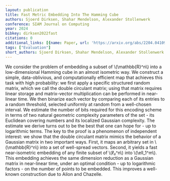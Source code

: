 ```yaml
---
layout: publication
title: Fast Metric Embedding Into The Hamming Cube
authors: Sjoerd Dirksen, Shahar Mendelson, Alexander Stollenwerk
conference: SIAM Journal on Computing
year: 2024
bibkey: dirksen2022fast
citations: 0
additional_links: [{name: Paper, url: 'https://arxiv.org/abs/2204.04109'}]
tags: ["Evaluation"]
short_authors: Sjoerd Dirksen, Shahar Mendelson, Alexander Stollenwerk
---
```

We consider the problem of embedding a subset of \\(\mathbb\{R\}^n\\) into a
low-dimensional Hamming cube in an almost isometric way. We construct a simple,
data-oblivious, and computationally efficient map that achieves this task with
high probability: we first apply a specific structured random matrix, which we
call the double circulant matrix; using that matrix requires linear storage and
matrix-vector multiplication can be performed in near-linear time. We then
binarize each vector by comparing each of its entries to a random threshold,
selected uniformly at random from a well-chosen interval.
  We estimate the number of bits required for this encoding scheme in terms of
two natural geometric complexity parameters of the set - its Euclidean covering
numbers and its localized Gaussian complexity. The estimate we derive turns out
to be the best that one can hope for - up to logarithmic terms.
  The key to the proof is a phenomenon of independent interest: we show that
the double circulant matrix mimics the behavior of a Gaussian matrix in two
important ways. First, it maps an arbitrary set in \\(\mathbb\{R\}^n\\) into a set of
well-spread vectors. Second, it yields a fast near-isometric embedding of any
finite subset of \\(ℓ₂^n\\) into \\(\ell_1^m\\). This embedding achieves the same
dimension reduction as a Gaussian matrix in near-linear time, under an optimal
condition - up to logarithmic factors - on the number of points to be embedded.
This improves a well-known construction due to Ailon and Chazelle.